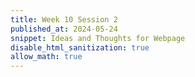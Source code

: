 ```yaml
---
title: Week 10 Session 2
published_at: 2024-05-24
snippet: Ideas and Thoughts for Webpage
disable_html_sanitization: true
allow_math: true
---
```

